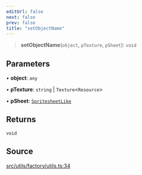 ```yaml
---
editUrl: false
next: false
prev: false
title: "setObjectName"
---
```


> **setObjectName**(`object`, `pTexture`, `pSheet`): `void`

## Parameters

• **object**: `any`

• **pTexture**: `string` \| `Texture`\<`Resource`\>

• **pSheet**: [`SpritesheetLike`](/api/type-aliases/spritesheetlike/)

## Returns

`void`

## Source

[src/utils/factory/utils.ts:34](https://github.com/relishinc/dill-pixel/blob/10f512f7f577ca5e74162827f11215b28df5ca97/src/utils/factory/utils.ts#L34)
